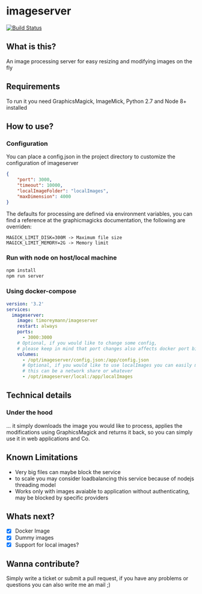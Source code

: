 imageserver
===
[![Build Status](https://jenkins.timo-reymann.de/buildStatus/icon?job=TR-GitHub%2Fimageserver%2Fmaster)](https://jenkins.timo-reymann.de/job/TR-GitHub/job/imageserver/job/master/)

## What is this?
An image processing server for easy resizing and modifying images on the fly

## Requirements
To run it you need GraphicsMagick, ImageMick, Python 2.7 and Node 8+ installed

## How to use?

### Configuration
You can place a config.json in the project directory to customize the configuration of imageserver

```json
{
    "port": 3000,
    "timeout": 10000,
    "localImageFolder": "localImages",
    "maxDimension": 4000
}
```

The defaults for processing are defined via environment variables, you can find a reference at the graphicmagicks documentation,
the following are overriden:

```
MAGICK_LIMIT_DISK=300M -> Maximum file size
MAGICK_LIMIT_MEMORY=2G -> Memory limit
```


### Run with node on host/local machine
```bash
npm install
npm run server
```

### Using docker-compose
```yaml
version: '3.2'
services:
  imageserver:
    image: timoreymann/imageserver
    restart: always
    ports:
      - 3000:3000
    # Optional, if you would like to change some config, 
    # please keep in mind that port changes also affects docker port bindings
    volumes: 
      - /opt/imageserver/config.json:/app/config.json
      # Optional, if you would like to use localImages you can easily mount them into the container,
      # this can be a network share or whatever
      - /opt/imageserver/local:/app/localImages
```

## Technical details
### Under the hood
... it simply downloads the image you would like to process, applies the modifications using GraphicsMagick and returns it back, so you can simply use it in web applications and Co.

## Known Limitations
- Very big files can maybe block the service
- to scale you may consider loadbalancing this service because of nodejs threading model
- Works only with images avaiable to application without authenticating, may be blocked by specific providers

## Whats next?
- [x] Docker Image
- [x] Dummy images
- [x] Support for local images?

## Wanna contribute?
Simply write a ticket or submit a pull request, if you have any problems or questions you can also write me an mail ;)
